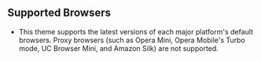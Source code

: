 ## Supported Browsers

- This theme supports the latest versions of each major platform's default browsers. Proxy browsers (such as Opera Mini, Opera Mobile's Turbo mode, UC Browser Mini, and Amazon Silk) are not supported.
